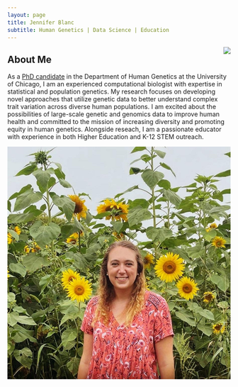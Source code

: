 ```yaml
---
layout: page
title: Jennifer Blanc
subtitle: Human Genetics | Data Science | Education
---
```


<img style="float: right;" src="float: right; width: 50px; height: auto;">

## About Me

As a [PhD candidate](https://hgen.uchicago.edu/program/students/jennifer-blanc) in the Department of Human Genetics at the University of Chicago, I am an experienced computational biologist with expertise in statistical and population genetics. My research focuses on developing novel approaches that utilize genetic data to better understand complex trait variation across diverse human populations. I am excited about the possibilities of large-scale genetic and genomics data to improve human health and committed to the mission of increasing diversity and promoting equity in human genetics. Alongside reseach, I am a passionate educator with experience in both Higher Education and K-12 STEM outreach.       

![image](assets/img/Pic.JPG)
